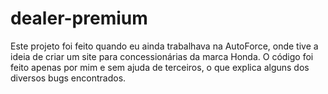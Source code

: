# dealer-premium
Este projeto foi feito quando eu ainda trabalhava na AutoForce, onde tive a ideia de criar um site para concessionárias da marca Honda. O código foi feito apenas por mim e sem ajuda de terceiros, o que explica alguns dos diversos bugs encontrados.
